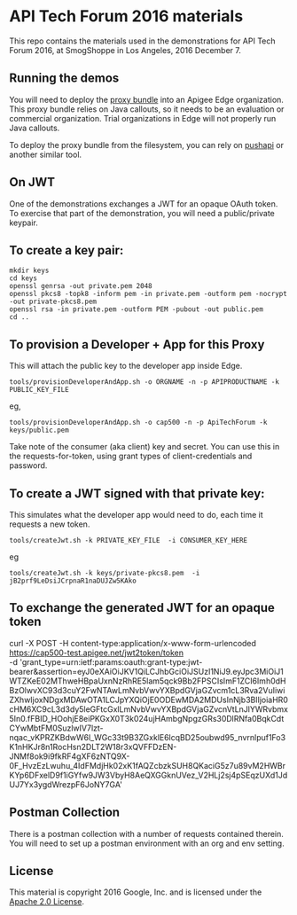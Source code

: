 # API Tech Forum 2016 materials

This repo contains the materials used in the demonstrations for API Tech Forum 2016,
at SmogShoppe in Los Angeles, 2016 December 7.


## Running the demos

You will need to deploy the [proxy bundle](apiproxy) into an Apigee Edge organization.
This proxy bundle relies on Java callouts, so it needs to be an evaluation or commercial organization. Trial organizations in Edge will not properly run Java callouts.

To deploy the proxy bundle from the filesystem, you can rely on [pushapi](https://github.com/carloseberhardt/apiploy) or another similar tool.  



## On JWT

One of the demonstrations exchanges a JWT for an opaque OAuth token. To exercise that part of the demonstration, you will need a public/private keypair. 


## To create a key pair:


```
mkdir keys
cd keys
openssl genrsa -out private.pem 2048
openssl pkcs8 -topk8 -inform pem -in private.pem -outform pem -nocrypt -out private-pkcs8.pem
openssl rsa -in private.pem -outform PEM -pubout -out public.pem
cd ..
```

## To provision a Developer + App for this Proxy

This will attach the public key to the developer app inside Edge.


```
tools/provisionDeveloperAndApp.sh -o ORGNAME -n -p APIPRODUCTNAME -k PUBLIC_KEY_FILE
```

eg,


```
tools/provisionDeveloperAndApp.sh -o cap500 -n -p ApiTechForum -k keys/public.pem 
```


Take note of the consumer (aka client) key and secret.  You can use this
in the requests-for-token, using grant types of client-credentials and
password.


## To create a JWT signed with that private key:

This simulates what the developer app would need to do, each time it requests a new token. 

```
tools/createJwt.sh -k PRIVATE_KEY_FILE  -i CONSUMER_KEY_HERE
```
eg

```
tools/createJwt.sh -k keys/private-pkcs8.pem  -i jB2prf9LeDsiJCrpnaR1naDUJZw5KAko
```

## To exchange the generated JWT for an opaque token

curl -X POST -H content-type:application/x-www-form-urlencoded \
  https://cap500-test.apigee.net/jwt2token/token \
 -d  'grant_type=urn:ietf:params:oauth:grant-type:jwt-bearer&assertion=eyJ0eXAiOiJKV1QiLCJhbGciOiJSUzI1NiJ9.eyJpc3MiOiJ1WTZKeE02MThweHBpaUxnNzRhRE5lam5qck9Bb2FPSCIsImF1ZCI6Imh0dHBzOlwvXC93d3cuY2FwNTAwLmNvbVwvYXBpdGVjaGZvcm1cL3Rva2VuIiwiZXhwIjoxNDgxMDAwOTA1LCJpYXQiOjE0ODEwMDA2MDUsInNjb3BlIjoiaHR0cHM6XC9cL3d3dy5leGFtcGxlLmNvbVwvYXBpdGVjaGZvcnVtLnJlYWRvbmx5In0.fFBID_HOohjE8eiPKGxX0T3k024ujHAmbgNpgzGRs30DlRNfa0BqkCdtCYwMbtFM0SuzlwIV7lzt-nqac_vKPRZKBdwW6l_WGc33t9B3ZGxklE6lcqBD25oubwd95_nvrnlpuf1Fo3K1nHKJr8n1RocHsn2DLT2W18r3xQVFFDzEN-JNMf8ok9i9fkRF4gXF6zNTQ9X-0F_HvzEzLwuhu_4IdFMdjHk02xK1fAQZcbzkSUH8QKaciG5z7u89vM2HWBrKYp6DFxelD9f1iGYfw9JW3VbyH8AeQXGGknUVez_V2HLj2sj4pSEqzUXd1JdUJ7Yx3ygdWrezpF6JoNY7GA'

## Postman Collection

There is a postman collection with a number of requests contained therein.
You will need to set up a postman environment with an org and env setting.


## License

This material is copyright 2016 Google, Inc.
and is licensed under the [Apache 2.0 License](LICENSE). 

